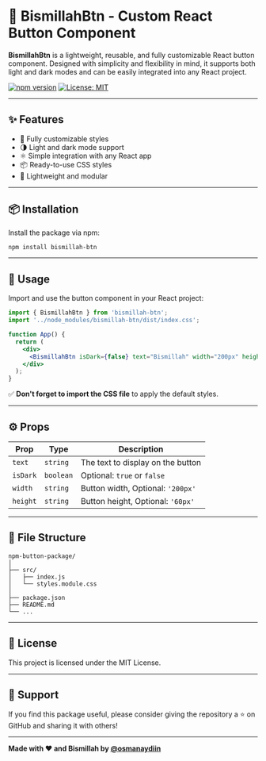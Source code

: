 # 🌟 BismillahBtn - Custom React Button Component

**BismillahBtn** is a lightweight, reusable, and fully customizable React button component. Designed with simplicity and flexibility in mind, it supports both light and dark modes and can be easily integrated into any React project.

[![npm version](https://img.shields.io/npm/v/bismillah-btn)](https://www.npmjs.com/package/bismillah-btn)
[![License: MIT](https://img.shields.io/badge/License-MIT-blue.svg)](#license)

---

## ✨ Features

- 🎨 Fully customizable styles
- 🌗 Light and dark mode support
- ⚛️ Simple integration with any React app
- 📦 Ready-to-use CSS styles
- 🧰 Lightweight and modular

---

## 📦 Installation

Install the package via npm:

```bash
npm install bismillah-btn
```

---

## 🚀 Usage

Import and use the button component in your React project:

```jsx
import { BismillahBtn } from 'bismillah-btn';
import '../node_modules/bismillah-btn/dist/index.css';

function App() {
  return (
    <div>
      <BismillahBtn isDark={false} text="Bismillah" width="200px" height="50px" />
    </div>
  );
}
```

✅ **Don't forget to import the CSS file** to apply the default styles.

---

## ⚙️ Props

| Prop        | Type     | Description                                 |
|-------------|----------|---------------------------------------------|
| `text`      | `string` | The text to display on the button           |
| `isDark`    | `boolean`| Optional: `true` or `false`                 |
| `width`     | `string` | Button width, Optional: `'200px'`           |
| `height`    | `string` | Button height, Optional: `'60px'`           |

---

## 📁 File Structure

```
npm-button-package/
│
├── src/
│   ├── index.js
│   └── styles.module.css
│
├── package.json
├── README.md
└── ...
```

---

## 📄 License

This project is licensed under the MIT License.

---

## 🙏 Support

If you find this package useful, please consider giving the repository a ⭐ on GitHub and sharing it with others!

---

**Made with ❤️ and Bismillah by [@osmanaydiin](https://github.com/osmanaydiin)**

